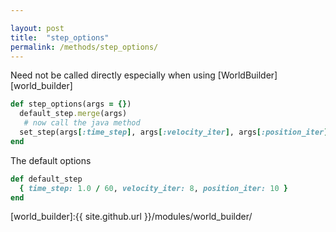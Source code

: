 ```yaml
---

layout: post
title:  "step_options"
permalink: /methods/step_options/
---
```

Need not be called directly especially when using [WorldBuilder][world_builder]

```ruby
def step_options(args = {})
  default_step.merge(args)
   # now call the java method
  set_step(args[:time_step], args[:velocity_iter], args[:position_iter])
end
```

The default options

```ruby
def default_step
  { time_step: 1.0 / 60, velocity_iter: 8, position_iter: 10 }
end
```

[world_builder]:{{ site.github.url }}/modules/world_builder/
